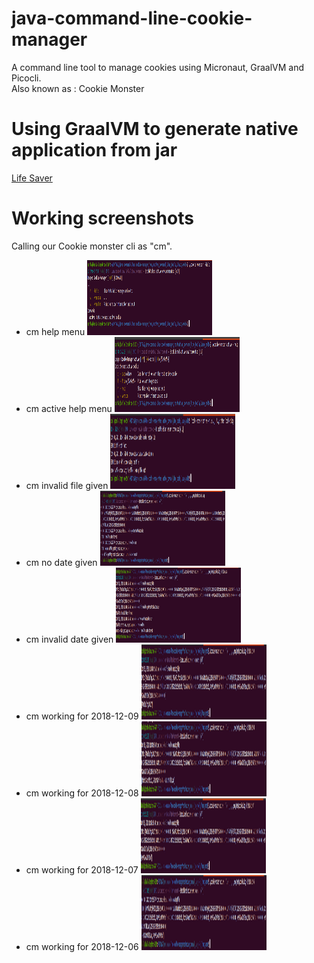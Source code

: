# java-command-line-cookie-manager
A command line tool to manage cookies using Micronaut, GraalVM and Picocli.
\
Also known as : Cookie Monster 

# Using GraalVM to generate native application from jar
[Life Saver](https://blogs.oracle.com/developers/post/building-cross-platform-native-images-with-graalvm)

# Working screenshots
Calling our Cookie monster cli as "cm".

- cm help menu
  <img alt="alt text" height="120" src="res/working_images/cm-help.png?raw=true" title="help" width="200"/>
- cm active help menu
  <img alt="alt text" height="120" src="res/working_images/cm-active-help.png?raw=true" title="active help" width="200"/>
- cm invalid file given
  <img alt="alt text" height="120" src="res/working_images/cm-invalid-file.png?raw=true" title="invalid file" width="200"/>
- cm no date given
  <img alt="alt text" height="120" src="res/working_images/cm-no-date.png?raw=true" title="no date" width="200"/>
- cm invalid date given
  <img alt="alt text" height="120" src="res/working_images/cm-invalid-date.png?raw=true" title="invalid date" width="200"/>
- cm working for 2018-12-09
  <img alt="alt text" height="120" src="res/working_images/cm-working-09.png?raw=true" title="working 1" width="200"/>
- cm working for 2018-12-08
  <img alt="alt text" height="120" src="res/working_images/cm-working-08.png?raw=true" title="working 2" width="200"/>
- cm working for 2018-12-07
  <img alt="alt text" height="120" src="res/working_images/cm-working-07.png?raw=true" title="working 3" width="200"/>
- cm working for 2018-12-06
  <img alt="alt text" height="120" src="res/working_images/cm-working-06.png?raw=true" title="working 4" width="200"/>


